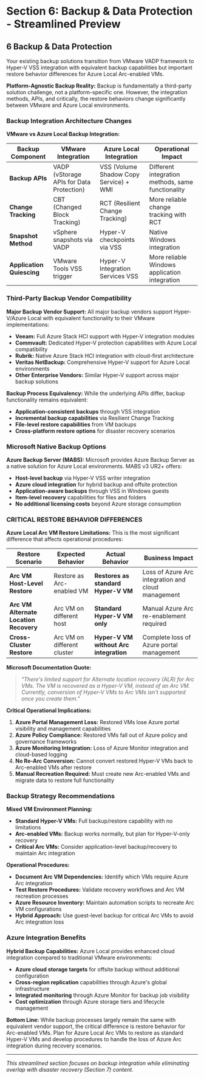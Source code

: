 # Section 6: Backup & Data Protection - Streamlined Preview

## 6 Backup & Data Protection

Your existing backup solutions transition from VMware VADP framework to Hyper-V VSS integration with equivalent backup capabilities but important restore behavior differences for Azure Local Arc-enabled VMs.

**Platform-Agnostic Backup Reality:** Backup is fundamentally a third-party solution challenge, not a platform-specific one. However, the integration methods, APIs, and critically, the restore behaviors change significantly between VMware and Azure Local environments.

### Backup Integration Architecture Changes

**VMware vs Azure Local Backup Integration:**

| Backup Component | VMware Integration | Azure Local Integration | Operational Impact |
|------------------|--------------------|-----------------------|-------------------|
| **Backup APIs** | VADP (vStorage APIs for Data Protection) | VSS (Volume Shadow Copy Service) + WMI | Different integration methods, same functionality |
| **Change Tracking** | CBT (Changed Block Tracking) | RCT (Resilient Change Tracking) | More reliable change tracking with RCT |
| **Snapshot Method** | vSphere snapshots via VADP | Hyper-V checkpoints via VSS | Native Windows integration |
| **Application Quiescing** | VMware Tools VSS trigger | Hyper-V Integration Services VSS | More reliable Windows application integration |

### Third-Party Backup Vendor Compatibility

**Major Backup Vendor Support:** All major backup vendors support Hyper-V/Azure Local with equivalent functionality to their VMware implementations:

- **Veeam:** Full Azure Stack HCI support with Hyper-V integration modules
- **Commvault:** Dedicated Hyper-V protection capabilities with Azure Local compatibility
- **Rubrik:** Native Azure Stack HCI integration with cloud-first architecture
- **Veritas NetBackup:** Comprehensive Hyper-V support for Azure Local environments
- **Other Enterprise Vendors:** Similar Hyper-V support across major backup solutions

**Backup Process Equivalency:** While the underlying APIs differ, backup functionality remains equivalent:
- **Application-consistent backups** through VSS integration
- **Incremental backup capabilities** via Resilient Change Tracking
- **File-level restore capabilities** from VM backups
- **Cross-platform restore options** for disaster recovery scenarios

### Microsoft Native Backup Options

**Azure Backup Server (MABS):** Microsoft provides Azure Backup Server as a native solution for Azure Local environments. MABS v3 UR2+ offers:

- **Host-level backup** via Hyper-V VSS writer integration
- **Azure cloud integration** for hybrid backup and offsite protection
- **Application-aware backups** through VSS in Windows guests
- **Item-level recovery** capabilities for files and folders
- **No additional licensing costs** beyond Azure storage consumption

### CRITICAL RESTORE BEHAVIOR DIFFERENCES

**Azure Local Arc VM Restore Limitations:** This is the most significant difference that affects operational procedures:

| Restore Scenario | Expected Behavior | Actual Behavior | Business Impact |
|------------------|-------------------|-----------------|-----------------|
| **Arc VM Host-Level Restore** | Restore as Arc-enabled VM | **Restores as standard Hyper-V VM** | Loss of Azure Arc integration and cloud management |
| **Arc VM Alternate Location Recovery** | Arc VM on different host | **Standard Hyper-V VM only** | Manual Azure Arc re-enablement required |
| **Cross-Cluster Restore** | Arc VM on different cluster | **Hyper-V VM without Arc integration** | Complete loss of Azure portal management |

**Microsoft Documentation Quote:**
> *"There's limited support for Alternate location recovery (ALR) for Arc VMs. The VM is recovered as a Hyper-V VM, instead of an Arc VM. Currently, conversion of Hyper-V VMs to Arc VMs isn't supported once you create them."*

**Critical Operational Implications:**
1. **Azure Portal Management Loss:** Restored VMs lose Azure portal visibility and management capabilities
2. **Azure Policy Compliance:** Restored VMs fall out of Azure policy and governance frameworks
3. **Azure Monitoring Integration:** Loss of Azure Monitor integration and cloud-based logging
4. **No Re-Arc Conversion:** Cannot convert restored Hyper-V VMs back to Arc-enabled VMs after restore
5. **Manual Recreation Required:** Must create new Arc-enabled VMs and migrate data to restore full functionality

### Backup Strategy Recommendations

**Mixed VM Environment Planning:**
- **Standard Hyper-V VMs:** Full backup/restore capability with no limitations
- **Arc-enabled VMs:** Backup works normally, but plan for Hyper-V-only recovery
- **Critical Arc VMs:** Consider application-level backup/recovery to maintain Arc integration

**Operational Procedures:**
- **Document Arc VM Dependencies:** Identify which VMs require Azure Arc integration
- **Test Restore Procedures:** Validate recovery workflows and Arc VM recreation processes
- **Azure Resource Inventory:** Maintain automation scripts to recreate Arc VM configurations
- **Hybrid Approach:** Use guest-level backup for critical Arc VMs to avoid Arc integration loss

### Azure Integration Benefits

**Hybrid Backup Capabilities:** Azure Local provides enhanced cloud integration compared to traditional VMware environments:
- **Azure cloud storage targets** for offsite backup without additional configuration
- **Cross-region replication** capabilities through Azure's global infrastructure
- **Integrated monitoring** through Azure Monitor for backup job visibility
- **Cost optimization** through Azure storage tiers and lifecycle management

**Bottom Line:** While backup processes largely remain the same with equivalent vendor support, the critical difference is restore behavior for Arc-enabled VMs. Plan for Azure Local Arc VMs to restore as standard Hyper-V VMs and develop procedures to handle the loss of Azure Arc integration during recovery scenarios.

---

*This streamlined section focuses on backup integration while eliminating overlap with disaster recovery (Section 7) content.*
